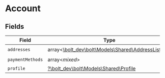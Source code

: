 # Account


## Fields

| Field                                                                                       | Type                                                                                        | Required                                                                                    | Description                                                                                 |
| ------------------------------------------------------------------------------------------- | ------------------------------------------------------------------------------------------- | ------------------------------------------------------------------------------------------- | ------------------------------------------------------------------------------------------- |
| `addresses`                                                                                 | array<[\bolt_dev\bolt\Models\Shared\AddressListing](../../Models/Shared/AddressListing.md)> | :heavy_check_mark:                                                                          | N/A                                                                                         |
| `paymentMethods`                                                                            | array<*mixed*>                                                                              | :heavy_check_mark:                                                                          | N/A                                                                                         |
| `profile`                                                                                   | [?\bolt_dev\bolt\Models\Shared\Profile](../../Models/Shared/Profile.md)                     | :heavy_minus_sign:                                                                          | N/A                                                                                         |